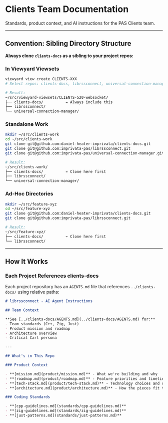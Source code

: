 # Clients Team Documentation

Standards, product context, and AI instructions for the PAS Clients team.

---

## Convention: Sibling Directory Structure

**Always clone `clients-docs` as a sibling to your project repos:**

### In Viewyard Viewsets

```bash
viewyard view create CLIENTS-XXX
# Select repos: clients-docs, librssconnect, universal-connection-manager

# Result:
~/src/viewyard-viewsets/CLIENTS-520-websocket/
├── clients-docs/          ← Always include this
├── librssconnect/
└── universal-connection-manager/
```

### Standalone Work

```bash
mkdir ~/src/clients-work
cd ~/src/clients-work
git clone git@github.com:daniel-heater-imprivata/clients-docs.git
git clone git@github.com:imprivata-pas/librssconnect.git
git clone git@github.com:imprivata-pas/universal-connection-manager.git

# Result:
~/src/clients-work/
├── clients-docs/          ← Clone here first
├── librssconnect/
└── universal-connection-manager/
```

### Ad-Hoc Directories

```bash
mkdir ~/src/feature-xyz
cd ~/src/feature-xyz
git clone git@github.com:daniel-heater-imprivata/clients-docs.git
git clone git@github.com:imprivata-pas/librssconnect.git

# Result:
~/src/feature-xyz/
├── clients-docs/          ← Clone here first
└── librssconnect/
```

---

## How It Works

### Each Project References clients-docs

Each project repository has an `AGENTS.md` file that references `../clients-docs/` using relative paths:

```markdown
# librssconnect - AI Agent Instructions

## Team Context

**See [../clients-docs/AGENTS.md](../clients-docs/AGENTS.md) for:**
- Team standards (C++, Zig, Just)
- Product mission and roadmap
- Architecture overview
- Critical Carl persona

---

## What's in This Repo

### Product Context

- **[mission.md](product/mission.md)** - What we're building and why
- **[roadmap.md](product/roadmap.md)** - Feature priorities and timeline
- **[tech-stack.md](product/tech-stack.md)** - Technology choices and rationale
- **[architecture.md](product/architecture.md)** - How the pieces fit together

### Coding Standards

- **[cpp-guidelines.md](standards/cpp-guidelines.md)**
- **[zig-guidelines.md](standards/zig-guidelines.md)**
- **[just-patterns.md](standards/just-patterns.md)**

